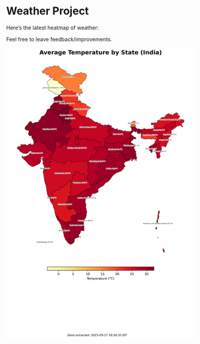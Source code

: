 # Weather Project

Here’s the latest heatmap of weather:

Feel free to leave feedback/improvements.

![India Heatmap](docs/assets/india_heatmap.png?v=CA4523)
